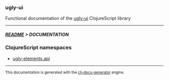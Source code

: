 
### ugly-ui

Functional documentation of the [ugly-ui](https://github.com/pretty-project/ugly-ui) ClojureScript library

---



##### [README](../README.md) > DOCUMENTATION

### ClojureScript namespaces

* [ugly-elements.api](cljs/ugly-elements/API.md)

---

<sub>This documentation is generated with the [clj-docs-generator](https://github.com/bithandshake/clj-docs-generator) engine.</sub>

